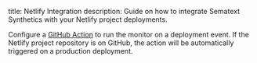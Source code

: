 title: Netlify Integration
description: Guide on how to integrate Sematext Synthetics with your Netlify project deployments.

Configure a [GitHub Action](#github-actions) to run the monitor on a deployment event. If the Netlify project repository is on GitHub, the action will be automatically triggered on a production deployment.
